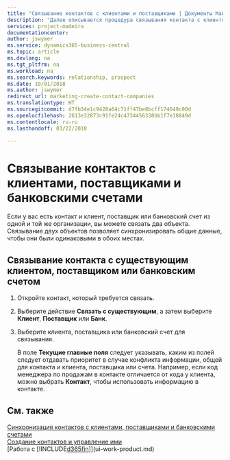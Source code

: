 ```yaml
---
title: "Связывание контактов с клиентами и поставщиками | Документы Майкрософт"
description: "Далее описывается процедура связывания контакта с клиентом, поставщиком или банковским счетом из той же компании, чтобы вы могли синхронизировать общие данные."
services: project-madeira
documentationcenter: 
author: jswymer
ms.service: dynamics365-business-central
ms.topic: article
ms.devlang: na
ms.tgt_pltfrm: na
ms.workload: na
ms.search.keywords: relationship, prospect
ms.date: 10/01/2018
ms.author: jswymer
redirect_url: marketing-create-contact-companies
ms.translationtype: HT
ms.sourcegitcommit: d7fb34e1c9428a64c71ff47be8bcff174649c00d
ms.openlocfilehash: 2613e32873c91fe24c4734456338bb1f7e18849d
ms.contentlocale: ru-ru
ms.lasthandoff: 03/22/2018

---
```

# <a name="link-contacts-with-customers-vendors-and-bank-accounts"></a>Связывание контактов с клиентами, поставщиками и банковскими счетами
Если у вас есть контакт и клиент, поставщик или банковский счет из одной и той же организации, вы можете связать два объекта. Связывание двух объектов позволяет синхронизировать общие данные, чтобы они были одинаковыми в обоих местах.

## <a name="link-a-contact-to-an-existing-customer-vendor-or-bank-account"></a>Связывание контакта с существующим клиентом, поставщиком или банковским счетом
1. Откройте контакт, который требуется связать.
2. Выберите действие **Связать с существующим**, а затем выберите **Клиент**, **Поставщик** или **Банк**.
3. Выберите клиента, поставщика или банковский счет для связывания.

   В поле **Текущие главные поля** следует указывать, каким из полей следует отдавать приоритет в случае конфликта информации, общей для контакта и клиента, поставщика или счета. Например, если код менеджера по продажам в контакте отличается от кода у клиента, можно выбрать **Контакт**, чтобы использовать информацию в контакте.

## <a name="see-also"></a>См. также
[Синхронизация контактов с клиентами, поставщиками и банковскими счетами](marketing-synchronize-contacts-customers-vendors-bank-accounts.md)  
[Создание контактов и управление ими](marketing-contacts.md)  
[Работа с [!INCLUDE[d365fin](includes/d365fin_md.md)]](ui-work-product.md)  

